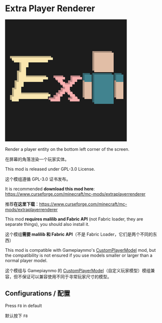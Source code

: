 # Extra Player Renderer

![](logo.png)

Render a player entity on the bottom left corner of the screen.

在屏幕的角落渲染一个玩家实体。

This mod is released under GPL-3.0 License.

这个模组遵循 GPL-3.0 证书发布。

It is recommended **download this mod here**: https://www.curseforge.com/minecraft/mc-mods/extraplayerrenderer

推荐**在这里下载**：https://www.curseforge.com/minecraft/mc-mods/extraplayerrenderer

This mod **requires malilib and Fabric API** (not Fabric loader, they are separate things), you should also install it.

这个模组**需要 malilib 和 Fabric API**（不是 Fabric Loader，它们是两个不同的东西）

This mod is compatible with Gamepiaynmo's [CustomPlayerModel](https://github.com/Gamepiaynmo/CustomModel) mod, but the compatibility is not ensured if you use models smaller or larger than a normal player model.

这个模组与 Gamepiaynmo 的 [CustomPlayerModel](https://github.com/Gamepiaynmo/CustomModel)（自定义玩家模型）模组兼容，但不保证可以兼容使用不同于寻常玩家尺寸的模型。

## Configurations / 配置
Press `F8` in default

默认按下 `F8`

